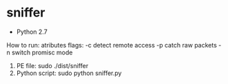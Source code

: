 # sniffer
- Python 2.7

How to run:
atributes flags: 
-c detect remote access
-p catch raw packets
-n switch promisc mode
1) PE file: sudo ./dist/sniffer
2) Python script: sudo python sniffer.py
